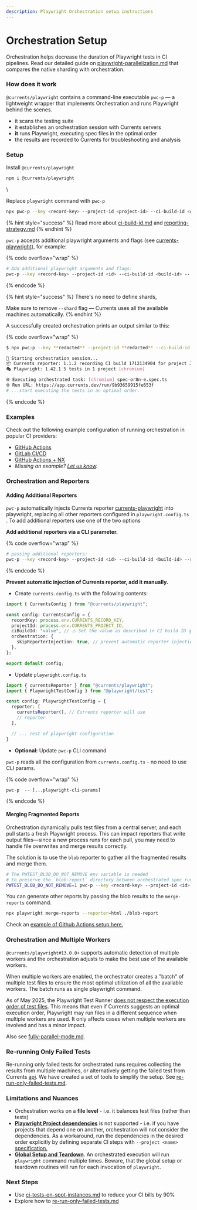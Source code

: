 ```yaml
---
description: Playwright Orchestration setup instructions
---
```


# Orchestration Setup

Orchestration helps decrease the duration of Playwright tests in CI pipelines. Read our detailed guide on [playwright-parallelization.md](playwright-parallelization.md "mention") that compares the native sharding with orchestration.



### How does it work

`@currents/playwright` contains a command-line executable `pwc-p` —  a lightweight wrapper that implements  Orchestration and runs Playwright behind the scenes.

* it scans the testing suite
* it establishes an orchestration session with Currents servers
* **it** runs Playwright, executing spec files in the optimal order
* the results are recorded to Currents for troubleshooting and analysis



### Setup

Install `@currents/playwright`

```bash
npm i @currents/playwright
```

\


Replace `playwright` command with `pwc-p`&#x20;

```bash
npx pwc-p --key <record-key> --project-id <project-id> --ci-build-id <ci-build-id>
```

{% hint style="success" %}
Read more about [ci-build-id.md](../ci-build-id.md "mention")  and [reporting-strategy.md](../parallelization-guide/reporting-strategy.md "mention")&#x20;
{% endhint %}

&#x20;

`pwc-p` accepts additional playwright arguments and flags (see [currents-playwright](../../resources/reporters/currents-playwright/ "mention")), for example:

{% code overflow="wrap" %}
```bash
# Add additional playwright arguments and flags:
pwc-p --key <record-key> --project-id <id> --ci-build-id <build-id> -- --workers 2 --timeout 10000
```
{% endcode %}

{% hint style="success" %}
There's no need to define shards,

Make sure to remove `--shard` flag — Currents uses all the available machines automatically.
{% endhint %}



A successfully created orchestration prints an output similar to this:

{% code overflow="wrap" %}
```bash
$ npx pwc-p --key **redacted** --project-id **redacted** --ci-build-id `date +%s`  -c ./or8n/playwright.config.ts

🚀 Starting orchestration session...
📦 Currents reporter: 1.1.2 recording CI build 1712134904 for project JJzd65, orchestration id 260264cfa16950ab4dc98d5c54333136
🎭 Playwright: 1.42.1 5 tests in 1 project [chromium]

🌐 Executing orchestrated task: [chromium] spec-or8n-e.spec.ts
🌐 Run URL: https://app.currents.dev/run/9b93659915fe653f
# ...start executing the tests in an optimal order.
```
{% endcode %}



### Examples

Check out the following example configuration of running orchestration in popular CI providers:

* [GitHub Actions](https://github.com/currents-dev/playwright-gh-actions-demo/blob/main/.github/workflows/test-or8n.yml)
* [GitLab CI/CD](https://gitlab.com/currents.dev/gitlab-playwright-currents/-/blob/main/.gitlab/ci/with-reruns-pwcp.yml?ref_type=heads)
* [GitHub Actions + NX](https://github.com/currents-dev/currents-playwright-nx-example/blob/main/.github/workflows/or8n.yml)
* _Missing an example?_ [_Let us know_](mailto:support@currents.dev)_._



### Orchestration and Reporters

#### Adding Additional Reporters

`pwc-p` automatically injects Currents reporter [currents-playwright](../../resources/reporters/currents-playwright/ "mention") into playwright, replacing all other reporters configured in `playwright.config.ts` . To add additional reporters use one of the two options



**Add additional reporters via a CLI parameter.**

{% code overflow="wrap" %}
```bash
# passing additional reporters:
pwc-p --key <record-key> --project-id <id> --ci-build-id <build-id> --reporter="./myreporter/my-awesome-reporter.ts"
```
{% endcode %}



**Prevent automatic injection of Currents reporter, add it manually.**

* Create `currents.config.ts` with the following contents:

```typescript
import { CurrentsConfig } from "@currents/playwright";

const config: CurrentsConfig = {
  recordKey: process.env.CURRENTS_RECORD_KEY,
  projectId: process.env.CURRENTS_PROJECT_ID,
  ciBuildId: "value", // ⚠️ Set the value as described in CI build ID guide
  orchestration: {
    skipReporterInjection: true, // prevent automatic reporter injection
  },
};

export default config;
```

* Update `playwright.config.ts`

```typescript
import { currentsReporter } from "@currents/playwright";
import { PlaywrightTestConfig } from "@playwright/test";

const config: PlaywrightTestConfig = {
  reporter: [
    currentsReporter(), // Currents reporter will use 
    // reporter
  ],

  // ... rest of playwright configuration
}
```

* **Optional:** Update `pwc-p` CLI  command

`pwc-p` reads all the configuration from `currents.config.ts` - no need to use CLI params.

{% code overflow="wrap" %}
```
pwc-p  -- [...playwright-cli-params]
```
{% endcode %}



#### Merging Fragmented Reports

Orchestration dynamically pulls test files from a central server, and each pull starts a fresh Playwright process. This can impact reporters that write output files—since a new process runs for each pull, you may need to handle file overwrites and merge results correctly.

The solution is to use the `blob` reporter to gather all the fragmented results and merge them.

```bash
# The PWTEST_BLOB_DO_NOT_REMOVE env variable is needed 
# to preserve the `blob-report` directory between orchestrated spec runs
PWTEST_BLOB_DO_NOT_REMOVE=1 pwc-p --key <record-key> --project-id <id> --ci-build-id <build-id> --reporter blob
```

You can generate other reports by passing the blob results to the `merge-reports` command.

```bash
npx playwright merge-reports --reporter=html ./blob-report
```

Check an [example of Github Actions setup here.](https://github.com/currents-dev/playwright-gh-actions-demo/blob/main/.github/workflows/test-or8n.yml)



### Orchestration and Multiple Workers

`@currents/playwright#13.0.0+` supports automatic detection of multiple workers and the orchestration adjusts to make the best use of the available workers.&#x20;

When multiple workers are enabled, the orchestrator creates a  "batch" of multiple test files to ensure the most optimal utilization of all the available workers. The batch runs as single playwright command.

As of May 2025, the Playwright Test Runner [does not respect the execution order of test files](https://github.com/microsoft/playwright/issues/35743). This means that even if Currents suggests an optimal execution order, Playwright may run files in a different sequence when multiple workers are used. It only affects cases when multiple workers are involved and has a minor impact.

Also see [fully-parallel-mode.md](fully-parallel-mode.md "mention").



### Re-running Only Failed Tests

Re-running only failed tests for orchestrated runs requires collecting the results from multiple machines, or alternatively getting the failed test from Currents [api](../../resources/api/ "mention"). We have created a set of tools to simplify the setup. See [re-run-only-failed-tests.md](re-run-only-failed-tests.md "mention").



### Limitations and Nuances

* Orchestration works on a **file level** - i.e. it balances test files (rather than tests)
* [**Playwright Project dependencies**](https://playwright.dev/docs/test-projects#dependencies) is not supported - i.e. if you have projects that depend one on another, orchestration will not consider the dependencies. As a workaround, run the dependencies in the desired order explicitly by defining separate CI steps with `--project <name>` [specification.](https://playwright.dev/docs/test-projects#run-projects)&#x20;
* [**Global Setup and Teardown**](https://playwright.dev/docs/test-global-setup-teardown). An orchestrated execution will run `playwright` command multiple times. Beware, that the global setup or teardown routines will run for each invocation of `playwright`.



### Next Steps

* Use [ci-tests-on-spot-instances.md](ci-tests-on-spot-instances.md "mention") to reduce your CI bills by 90%
* Explore how to [re-run-only-failed-tests.md](re-run-only-failed-tests.md "mention")

